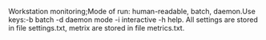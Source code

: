Workstation monitoring;Mode of run: human-readable, batch, daemon.Use keys:-b batch -d daemon mode -i interactive -h help.
All settings are stored in file settings.txt, metrix are stored in file metrics.txt.
